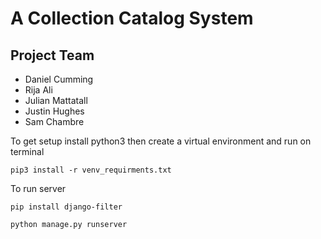 # A Collection Catalog System

## Project Team
- Daniel Cumming
- Rija Ali
- Julian Mattatall
- Justin Hughes
- Sam Chambre

To get setup install python3 then create a virtual environment and run on terminal
```
pip3 install -r venv_requirments.txt
```

To run server
```
pip install django-filter
```
```
python manage.py runserver
```
